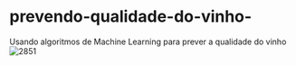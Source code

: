 # prevendo-qualidade-do-vinho-
Usando algoritmos de Machine Learning para prever a qualidade do vinho 
![2851](https://user-images.githubusercontent.com/34420018/85558650-52489d80-b5ff-11ea-829f-8fadd6c6288d.jpg)

